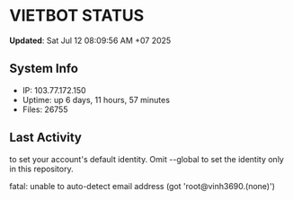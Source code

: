 # VIETBOT STATUS
**Updated**: Sat Jul 12 08:09:56 AM +07 2025

## System Info
- IP: 103.77.172.150
- Uptime: up 6 days, 11 hours, 57 minutes
- Files: 26755

## Last Activity

to set your account's default identity.
Omit --global to set the identity only in this repository.

fatal: unable to auto-detect email address (got 'root@vinh3690.(none)')
